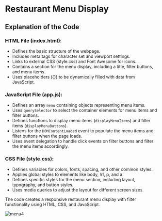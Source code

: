 # Restaurant Menu Display

## Explanation of the Code

### HTML File (index.html):
- Defines the basic structure of the webpage.
- Includes meta tags for character set and viewport settings.
- Links to external CSS (style.css) and Font Awesome for icons.
- Contains a section for the menu display, including a title, filter buttons, and menu items.
- Uses placeholders ({}) to be dynamically filled with data from JavaScript.

### JavaScript File (app.js):
- Defines an array `menu` containing objects representing menu items.
- Uses `querySelector` to select the container elements for menu items and filter buttons.
- Defines functions to display menu items (`displayMenuItems`) and filter items (`displayMenuButtons`).
- Listens for the `DOMContentLoaded` event to populate the menu items and filter buttons when the page loads.
- Uses event delegation to handle click events on filter buttons and filter the menu items accordingly.

### CSS File (style.css):
- Defines variables for colors, fonts, spacing, and other common styles.
- Applies global styles to elements like body, h1, p, and a.
- Defines specific styles for the menu section, including layout, typography, and button styles.
- Uses media queries to adjust the layout for different screen sizes.

The code creates a responsive restaurant menu display with filter functionality using HTML, CSS, and JavaScript.

![menu4](https://github.com/Hafsajillani/menu/assets/103882246/ebbf93ce-dd01-4db5-a390-a73751b6d5ba)
